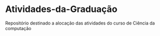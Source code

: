 # Atividades-da-Graduação
Repositório destinado a alocação das atividades do curso de Ciência da computação 
